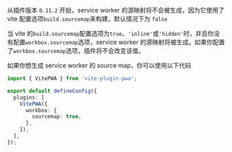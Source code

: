 从插件版本 `0.11.2` 开始，service worker 的源映射将不会被生成，因为它使用了 vite 配置选项`build.sourcemap`来构建，默认情况下为 `false`

当 vite 的`build.sourcemap`配置选项为`true`、`'inline'`或`'hidden'`时，并且你没有配置`workbox.sourcemap`选项，service worker 的源映射将被生成。如果你配置了`workbox.sourcemap`选项，插件将不会改变该值。

如果你想生成 service worker 的 source map，你可以使用以下代码

```ts
import { VitePWA } from 'vite-plugin-pwa';

export default defineConfig({
  plugins: [
    VitePWA({
      workbox: {
        sourcemap: true,
      },
    }),
  ],
});
```
